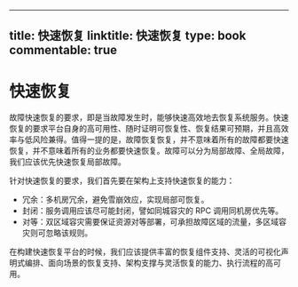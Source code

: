 
---
title: 快速恢复
linktitle: 快速恢复
type: book
commentable: true
---

# 快速恢复

故障快速恢复的要求，即是当故障发生时，能够快速高效地去恢复系统服务。快速恢复的要求平台自身的高可用性、随时证明可恢复性、恢复结果可预期，并且高效率与低风险兼得。值得一提的是，故障恢复恢复，并不意味着所有的故障都要快速恢复，并不意味着所有的业务都要快速恢复。故障可以分为局部故障、全局故障，我们应该优先快速恢复局部故障。

针对快速恢复的要求，我们首先要在架构上支持快速恢复的能力：

- 冗余：多机房冗余，避免雪崩效应，实现局部可恢复。
- 封闭：服务调用应该尽可能封闭，譬如同城容灾的 RPC 调用同机房优先等。
- 对等：双区域容灾需要保证资源对等部署，可承担故障区域的流量，多区域容灾则可忽略该规则。

在构建快速恢复平台的时候，我们应该提供丰富的恢复组件支持、灵活的可视化声明式编排、面向场景的恢复支持、架构支撑与灵活恢复的能力、执行流程的高可用。

    